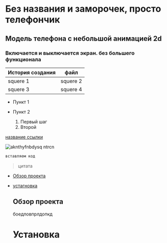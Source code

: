 # Без названия и заморочек, просто телефончик
##  Модель телефона с небольшой анимацией 2d
### Включается и выключается экран. без большего функционала

| История создания | файл |
|-------------|-------------|
| squere 1    | squere 2    |
| squere 3    | squere 4    |

- Пункт 1
- Пункт 2

  1. Первый шаг
  2. Второй

[название ссылки](https://exp.com)

![aknthyfnbdysq ntrcn](https://ex.com/image.png)

```bash
вставляем код
```

> цитата



- [Обзор проекта](обзор-проекта)
- [устагновка](установка)

  ## Обзор проекта
  боедловпрлдопкд
  # Установка
